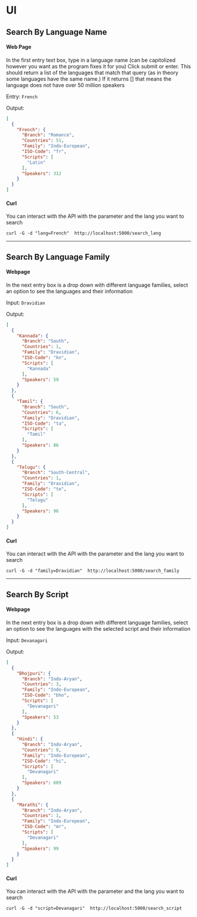 # UI
## Search By Language Name
#### Web Page
In the first entry text box, type in a language name (can be capitolized however you want as the program fixes it for you) Click submit or enter.
This should return a list of the languages that match that query (as in theory some languages have the same name.) If it returns [] that means the language does not have over 50 million speakers

Entry: `French`

Output:
```json
[
  {
    "French": {
      "Branch": "Romance",
      "Countries": 51,
      "Family": "Indo-European",
      "ISO-Code": "fr",
      "Scripts": [
        "Latin"
      ],
      "Speakers": 312
    }
  }
]
```
#### Curl
You can interact with the API with the parameter and the lang you want to search
```commandline
curl -G -d "lang=French"  http://localhost:5000/search_lang
```

---
## Search By Language Family
#### Webpage
In the next entry box is a drop down with different language families, select an option to see the languages and their information

Input: `Dravidian`

Output:
```json
[
  {
    "Kannada": {
      "Branch": "South",
      "Countries": 1,
      "Family": "Dravidian",
      "ISO-Code": "kn",
      "Scripts": [
        "Kannada"
      ],
      "Speakers": 59
    }
  },
  {
    "Tamil": {
      "Branch": "South",
      "Countries": 6,
      "Family": "Dravidian",
      "ISO-Code": "ta",
      "Scripts": [
        "Tamil"
      ],
      "Speakers": 86
    }
  },
  {
    "Telugu": {
      "Branch": "South-Central",
      "Countries": 1,
      "Family": "Dravidian",
      "ISO-Code": "te",
      "Scripts": [
        "Telugu"
      ],
      "Speakers": 96
    }
  }
]
```
#### Curl
You can interact with the API with the parameter and the lang you want to search
```commandline
curl -G -d "family=Dravidian"  http://localhost:5000/search_family
```

---
## Search By Script
#### Webpage
In the next entry box is a drop down with different language families, select an option to see the languages with the selected script and their information

Input: `Devanagari`

Output:
```json
[
  {
    "Bhojpuri": {
      "Branch": "Indo-Aryan",
      "Countries": 3,
      "Family": "Indo-European",
      "ISO-Code": "bho",
      "Scripts": [
        "Devanagari"
      ],
      "Speakers": 53
    }
  },
  {
    "Hindi": {
      "Branch": "Indo-Aryan",
      "Countries": 9,
      "Family": "Indo-European",
      "ISO-Code": "hi",
      "Scripts": [
        "Devanagari"
      ],
      "Speakers": 609
    }
  },
  {
    "Marathi": {
      "Branch": "Indo-Aryan",
      "Countries": 1,
      "Family": "Indo-European",
      "ISO-Code": "mr",
      "Scripts": [
        "Devanagari"
      ],
      "Speakers": 99
    }
  }
]
```
#### Curl
You can interact with the API with the parameter and the lang you want to search
```commandline
curl -G -d "script=Devanagari"  http://localhost:5000/search_script
```